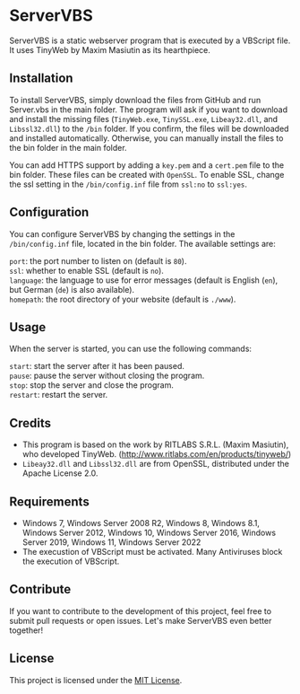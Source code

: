 # ServerVBS
ServerVBS is a static webserver program that is executed by a VBScript file. It uses TinyWeb by Maxim Masiutin as its hearthpiece.

## Installation
To install ServerVBS, simply download the files from GitHub and run Server.vbs in the main folder. The program will ask if you want to download and install the missing files (`TinyWeb.exe`, `TinySSL.exe`, `Libeay32.dll`, and `Libssl32.dll`) to the `/bin` folder. If you confirm, the files will be downloaded and installed automatically. Otherwise, you can manually install the files to the bin folder in the main folder.

You can add HTTPS support by adding a `key.pem` and a `cert.pem` file to the bin folder. These files can be created with `OpenSSL`. To enable SSL, change the ssl setting in the `/bin/config.inf` file from `ssl:no` to `ssl:yes`.

## Configuration
You can configure ServerVBS by changing the settings in the `/bin/config.inf` file, located in the bin folder. The available settings are:

`port`: the port number to listen on (default is `80`).  
`ssl`: whether to enable SSL (default is `no`).  
`language`: the language to use for error messages (default is English (`en`), but German (`de`) is also available).  
`homepath`: the root directory of your website (default is `./www`).  

## Usage
When the server is started, you can use the following commands:

`start`: start the server after it has been paused.  
`pause`: pause the server without closing the program.  
`stop`: stop the server and close the program.  
`restart`: restart the server.  

## Credits
- This program is based on the work by RITLABS S.R.L. (Maxim Masiutin), who developed TinyWeb. (http://www.ritlabs.com/en/products/tinyweb/)  
- `Libeay32.dll` and `Libssl32.dll` are from OpenSSL, distributed under the Apache License 2.0.

## Requirements
- Windows 7, Windows Server 2008 R2, Windows 8, Windows 8.1, Windows Server 2012, Windows 10, Windows Server 2016, Windows Server 2019, Windows 11, Windows Server 2022  
- The execustion of VBScript must be activated. Many Antiviruses block the execution of VBScript.

## Contribute
If you want to contribute to the development of this project, feel free to submit pull requests or open issues. Let's make ServerVBS even better together!

## License
This project is licensed under the [MIT License](LICENSE).
